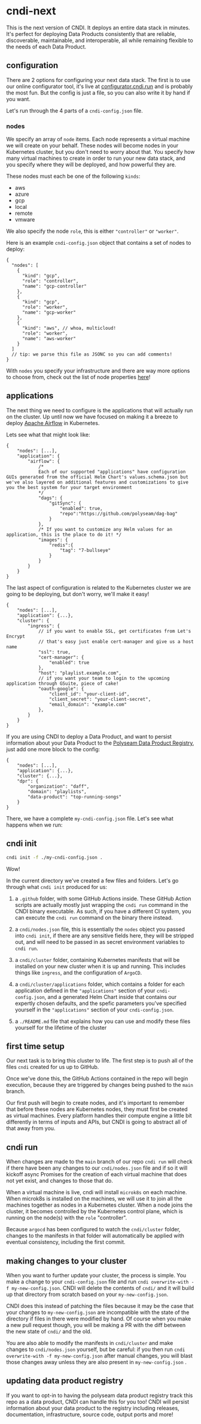 # cndi-next

This is the next version of CNDI. It deploys an entire data stack in minutes.
It's perfect for deploying Data Products consistently that are reliable, discoverable, maintainable, and interoperable, all while remaining flexible to the needs of each Data Product.

## configuration

There are 2 options for configuring your next data stack. The first is to use our online configurator tool, it's live at [configurator.cndi.run](https://configurator.cndi.run) and is probably the most fun. But the config is just a file, so you can also write it by hand if you want.

Let's run through the 4 parts of a `cndi-config.json` file.

### nodes

We specify an array of `node` items. Each node represents a virtual machine we will
create on your behalf. These nodes will become nodes in your Kubernetes cluster, but you don't need to worry about that. You specify how many virtual machines to create in order to run your new data stack, and you specify where they will be deployed, and how powerful they are.

These nodes must each be one of the following `kinds`:

- aws
- azure
- gcp
- local
- remote
- vmware

We also specify the node `role`, this is either `"controller"` or `"worker"`.

Here is an example `cndi-config.json` object that contains a set of nodes to deploy:

```jsonc
{
  "nodes": [
    {
      "kind": "gcp",
      "role": "controller",
      "name": "gcp-controller"
    },
    {
      "kind": "gcp",
      "role": "worker",
      "name": "gcp-worker"
    },
    {
      "kind": "aws", // whoa, multicloud!
      "role": "worker",
      "name": "aws-worker"
    }
  ]
  // tip: we parse this file as JSONC so you can add comments!
}
```

With `nodes` you specify your infrastructure and there are way more options to
choose from, check out the list of node properties [here]()!

## applications

The next thing we need to configure is the applications that will actually run on the cluster. Up until now we have focused on making it a breeze to deploy [Apache Airflow](https://github.com/apache/airflow) in Kubernetes. 

Lets see what that might look like:

```jsonc
{
    "nodes": [...],
    "application": {
        "airflow": {
            /* 
            Each of our supported "applications" have configuration GUIs generated from the official Helm Chart's values.schema.json but we've also layered on additional features and customizations to give you the best system for your target environment
            */
            "dags": {
                "gitSync": {
                    "enabled": true,
                    "repo":"https://github.com/polyseam/dag-bag"
                }
            },
            /* If you want to customize any Helm values for an application, this is the place to do it! */
            "images": {
                "redis":{
                    "tag": "7-bullseye"
                }
            }
        }
    }
}
```

The last aspect of configuration is related to the Kubernetes cluster we are
going to be deploying, but don't worry, we'll make it easy!

```jsonc
{
    "nodes": [...],
    "application": {...},
    "cluster": {
        "ingress": {
            // if you want to enable SSL, get certificates from Let's Encrypt
            // that's easy just enable cert-manager and give us a host name
            "ssl": true,
            "cert-manager": {
                "enabled": true
            },
            "host": "playlist.example.com",
            // if you want your team to login to the upcoming application through GSuite, piece of cake!
            "oauth-google": {
                "client_id": "your-client-id",
                "client_secret": "your-client-secret",
                "email_domain": "example.com"
            },
        }
    }
}
```

If you are using CNDI to deploy a Data Product, and want to persist information about your Data Product to the [Polyseam Data Product Registry](https://polyseam.io/registry), just add one more block to the config:

```jsonc
{
    "nodes": [...],
    "application": {...},
    "cluster": {...},
    "dpr": {
        "organization": "daff",
        "domain": "playlists",
        "data-product": "top-running-songs"
    }
}
```

There, we have a complete `my-cndi-config.json` file. Let's see what happens when we run:

## cndi init

```bash
cndi init -f ./my-cndi-config.json .
```

Wow!

In the current directory we've created a few files and folders. Let's go through what `cndi init` produced for us:

1. a `.github` folder, with some GitHub Actions inside. These GitHub Action scripts are actually mostly just wrapping the `cndi run` command in the CNDI binary executable. As such, if you have a different CI system, you can execute the `cndi run` command on the binary there instead.

2. a `cndi/nodes.json` file, this is essentially the `nodes` object you passed into `cndi init`, if there are any sensitive fields here, they will be stripped out, and will need to be passed in as secret environment variables to `cndi run`.

3. a `cndi/cluster` folder, containing Kubernetes manifests that will be installed on your new cluster when it is up and running. This includes things like `ingress`, and the configuration of `ArgoCD`.

4. a `cndi/cluster/applications` folder, which contains a folder for each application defined in the `"applications"` section  of your `cndi-config.json`, and a generated Helm Chart inside that contains our expertly chosen defaults, and the spefic parameters you've specified yourself in the `"applications"` section of your `cndi-config.json`.

5. a `./README.md` file that explains how you can use and modify these files yourself for the lifetime of the cluster

## first time setup

Our next task is to bring this cluster to life. The first step is to push all of the files `cndi` created for us up to GitHub. 

Once we've done this, the GitHub Actions contained in the repo will begin execution, because they are triggered by changes being pushed to the `main` branch.

Our first push will begin to create nodes, and it's important to remember that before these nodes are Kubernetes nodes, they must first be created as virtual machines. Every platform handles their compute engine a little bit differently in terms of inputs and APIs, but CNDI is going to abstract all of that away from you.

## cndi run 

When changes are made to the `main` branch of our repo `cndi run` will check if there have been any changes to our `cndi/nodes.json` file and if so it will kickoff async Promises for the creation of each virtual machine that does not yet exist, and changes to those that do.

When a virtual machine is live, cndi will install `microk8s` on each machine. When microk8s is installed on the machines, we will use it to join all the machines together as nodes in a Kubernetes cluster. When a node joins the cluster, it becomes controlled by the Kubernetes control plane, which is running on the node(s) with the `role` "controller". 

Because `argocd` has been configured to watch the `cndi/cluster` folder, changes to the manifests in that folder will automatically be applied with eventual consistency, including the first commit.

## making changes to your cluster

When you want to further update your cluster, the process is simple. You make a change to your `cndi-config.json` file and run `cndi overwrite-with -f my-new-config.json`. CNDI will delete the contents of `cndi/` and it will build up that directory from scratch based on your `my-new-config.json`.

CNDI does this instead of patching the files because it may be the case that your changes to `my-new-config.json` are incompatible with the state of the directory if files in there were modified by hand. Of course when you make a new pull request though, you will be making a PR with the diff between the new state of `cndi/` and the old. 

You are also able to modify the manifests in `cndi/cluster` and make changes to `cndi/nodes.json` yourself, but be careful: if you then run `cndi overwrite-with -f my-new-config.json` after manual changes, you will blast those changes away unless they are also present in `my-new-config.json` .

## updating data product registry

If you want to opt-in to having the polyseam data product registry track this repo as a data product, CNDI can handle this for you too! CNDI will persist information about your data product to the registry including releases, documentation, infrastructure, source code, output ports and more!